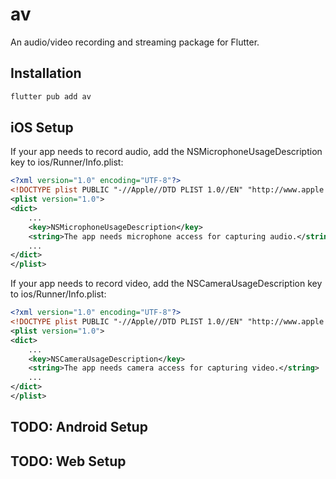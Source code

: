 # av

An audio/video recording and streaming package for Flutter.

## Installation

```sh
flutter pub add av
```

## iOS Setup

If your app needs to record audio, add the NSMicrophoneUsageDescription key to ios/Runner/Info.plist:

```xml
<?xml version="1.0" encoding="UTF-8"?>
<!DOCTYPE plist PUBLIC "-//Apple//DTD PLIST 1.0//EN" "http://www.apple.com/DTDs/PropertyList-1.0.dtd">
<plist version="1.0">
<dict>
    ...
	<key>NSMicrophoneUsageDescription</key>
	<string>The app needs microphone access for capturing audio.</string>
    ...
</dict>
</plist>
```

If your app needs to record video, add the NSCameraUsageDescription key to ios/Runner/Info.plist:

```xml
<?xml version="1.0" encoding="UTF-8"?>
<!DOCTYPE plist PUBLIC "-//Apple//DTD PLIST 1.0//EN" "http://www.apple.com/DTDs/PropertyList-1.0.dtd">
<plist version="1.0">
<dict>
    ...
	<key>NSCameraUsageDescription</key>
	<string>The app needs camera access for capturing video.</string>
    ...
</dict>
</plist>
```

## TODO: Android Setup

## TODO: Web Setup
